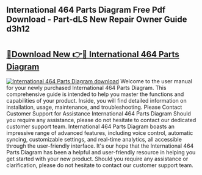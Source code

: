 ## International 464 Parts Diagram Free Pdf Download - Part-dLS New Repair Owner Guide d3h12

# <h2><a href="http://dfrcvlb.blite.top/?on=International+464+Parts+Diagram">🔗Download New 👉🔴 International 464 Parts Diagram</a></h2>

[![International 464 Parts Diagram download](https://i.imgur.com/lujVjoI.png)](http://dfrcvlb.blite.top/?on=International+464+Parts+Diagram)
Welcome to the user manual for your newly purchased International 464 Parts Diagram. This comprehensive guide is intended to help you master the functions and capabilities of your product. Inside, you will find detailed information on installation, usage, maintenance, and troubleshooting. Please Contact Customer Support for Assistance International 464 Parts Diagram Should you require any assistance, please do not hesitate to contact our dedicated customer support team. International 464 Parts Diagram boasts an impressive range of advanced features, including voice control, automatic syncing, customizable settings, and real-time analytics, all accessible through the user-friendly interface. It's our hope that the International 464 Parts Diagram has been a helpful and user-friendly resource in helping you get started with your new product. Should you require any assistance or clarification, please do not hesitate to contact our customer support team.

